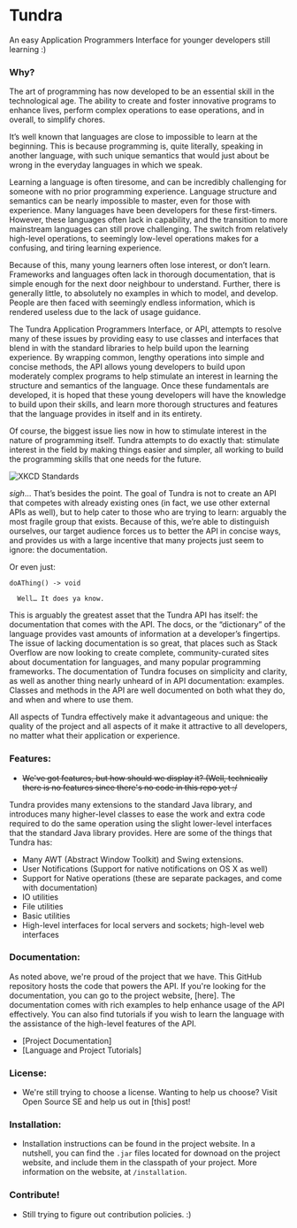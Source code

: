 # Tundra
An easy Application Programmers Interface for younger developers still learning :)

<!-- Include a link to the Arctic Lights website (arcticlights.ca) -->
<!-- Include a link to the Tundra website (tundra.arcticlights.ca) -->
<!-- Include some quick widget stats, like downloads and views -->

### Why?

The art of programming has now developed to be an essential skill in the technological age. The ability to create and foster innovative programs to enhance lives, perform complex operations to ease operations, and in overall, to simplify chores.

It’s well known that languages are close to impossible to learn at the beginning. This is because programming is, quite literally, speaking in another language, with such unique semantics that would just about be wrong in the everyday languages in which we speak.

Learning a language is often tiresome, and can be incredibly challenging for someone with no prior programming experience. Language structure and semantics can be nearly impossible to master, even for those with experience. Many languages have been developers for these first-timers. However, these languages often lack in capability, and the transition to more mainstream languages can still prove challenging. The switch from relatively high-level operations, to seemingly low-level operations makes for a confusing, and tiring learning experience.

Because of this, many young learners often lose interest, or don’t learn. Frameworks and languages often lack in thorough documentation, that is simple enough for the next door neighbour to understand. Further, there is generally little, to absolutely no examples in which to model, and develop. People are then faced with seemingly endless information, which is rendered useless due to the lack of usage guidance.

The Tundra Application Programmers Interface, or API, attempts to resolve many of these issues by providing easy to use classes and interfaces that blend in with the standard libraries to help build upon the learning experience. By wrapping common, lengthy operations into simple and concise methods, the API allows young developers to build upon moderately complex programs to help stimulate an interest in learning the structure and semantics of the language. Once these fundamentals are developed, it is hoped that these young developers will have the knowledge to build upon their skills, and learn more thorough structures and features that the language provides in itself and in its entirety.

Of course, the biggest issue lies now in how to stimulate interest in the nature of programming itself. Tundra attempts to do exactly that: stimulate interest in the field by making things easier and simpler, all working to build the programming skills that one needs for the future.

![XKCD Standards](http://imgs.xkcd.com/comics/standards.png)

*sigh*... That’s besides the point. The goal of Tundra is not to create an API that competes with already existing ones (in fact, we use other external APIs as well), but to help cater to those who are trying to learn: arguably the most fragile group that exists. Because of this, we’re able to distinguish ourselves, our target audience forces us to better the API in concise ways, and provides us with a large incentive that many projects just seem to ignore: the documentation.

Or even just:

    doAThing() -> void

      Well… It does ya know. 


This is arguably the greatest asset that the Tundra API has itself: the documentation that comes with the API. The docs, or the “dictionary” of the language provides vast amounts of information at a developer’s fingertips. The issue of lacking documentation is so great, that places such as Stack Overflow are now looking to create complete, community-curated sites about documentation for languages, and many popular programming frameworks. The documentation of Tundra focuses on simplicity and clarity, as well as another thing nearly unheard of in API documentation: examples. Classes and methods in the API are well documented on both what they do, and when and where to use them.

All aspects of Tundra effectively make it advantageous and unique: the quality of the project and all aspects of it make it attractive to all developers, no matter what their application or experience. 

### Features:

- <strike>We've got features, but how should we display it? (Well, technically there is no features since there's no code in this repo yet :/</strike>

Tundra provides many extensions to the standard Java library, and introduces many higher-level classes to ease the work and extra code required to do the same operation using the slight lower-level interfaces that the standard Java library provides. Here are some of the things that Tundra has:

- Many AWT (Abstract Window Toolkit) and Swing extensions.
- User Notifications (Support for native notifications on OS X as well)
- Support for Native operations (these are separate packages, and come with documentation)
- IO utilities
- File utilities
- Basic utilities
- High-level interfaces for local servers and sockets; high-level web interfaces

### Documentation:

As noted above, we're proud of the project that we have. This GitHub repository hosts the code that powers the API. If you're looking for the documentation, you can go to the project website, [here]. The documentation comes with rich examples to help enhance usage of the API effectively. You can also find tutorials if you wish to learn the language with the assistance of the high-level features of the API.

- [Project Documentation]
- [Language and Project Tutorials]

### License:

- We're still trying to choose a license. Wanting to help us choose? Visit Open Source SE and help us out in [this] post!

### Installation:

- Installation instructions can be found in the project website. In a nutshell, you can find the `.jar` files located for downoad on the project website, and include them in the classpath of your project. More information on the website, at `/installation`.

### Contribute!

- Still trying to figure out contribution policies. :)

